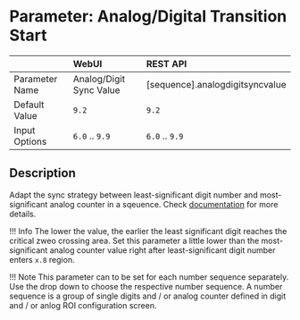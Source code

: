 # Parameter: Analog/Digital Transition Start

|                   | WebUI               | REST API
|:---               |:---                 |:----
| Parameter Name    | Analog/Digit Sync Value | [sequence].analogdigitsyncvalue
| Default Value     | `9.2`               | `9.2`
| Input Options     | `6.0` .. `9.9`      | `6.0` .. `9.9` 


## Description

Adapt the sync strategy between least-significant digit number and most-significant analog counter in a sqeuence. 
Check [documentation](../Watermeter-specific-analog---digital-transition) for more details.

!!! Info
    The lower the value, the earlier the least significant digit reaches the critical zweo crossing area. 
    Set this parameter a little lower than the most-significant analog counter value right after 
    least-significant digit number enters `x.8` region.

!!! Note
    This parameter can to be set for each number sequence separately. 
    Use the drop down to choose the respective number sequence. 
    A number sequence is a group of single digits and / or analog counter defined in digit 
    and / or anlog ROI configuration screen.
